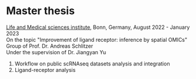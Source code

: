 # Master thesis

[Life and Medical sciences institute](https://www.limes-institut-bonn.de/forschung/arbeitsgruppen/unit-2/abteilung-schlitzer/abt-schlitzer-startseite/), Bonn, Germany, August 2022 - January 2023\
On the topic "Improvement of ligand receptor: inference by spatial OMICs"\
Group of Prof. Dr. Andreas Schlitzer\
Under the supervision of Dr. Jiangyan Yu

1. Workflow on public scRNAseq datasets analysis and integration 
2. Ligand-receptor analysis
